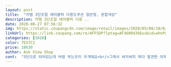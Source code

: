 ```yaml
---
layout: post 
title:  "카템 3단조절 에어블럭 다용도쿠션 일반형, 혼합색상" 
description: 카템 3단조절 에어블럭 다용 ..
date: 2020-08-27 07:56:32 
img: https://static.coupangcdn.com/image/retail/images/2020/05/08/10/0/bb75008a-0e9e-4628-a9e3-e14fa957bda6.jpg 
linkUrl: https://link.coupang.com/re/AFFSDP?lptag=AF3600438&subid=ahnPublicAsk&pageKey=1569046119&itemId=2683091230&vendorItemId=70673600175&traceid=V0-113-5cb485c758597af4 
categories: [1018] 
color: 7E57C2 
price: 10630 
author: Ask View Shop 
cont:  "3단으로 되어있는데 바람 부는곳이 두개에요<br/>그래서 써치써치 하다 발견한 이제품<br/> -<br/>그리고 가격이 너무 저렴해서 싼게 비지떡이겠거니 하고 한철 사용할 맘으로 산건데 재질도 너무 좋고 따로 보관할수있는 주머니도 줘서 별거 아닌데 감동 받았어요 너무 좋아요!!! 강추추추추<br/>다 좋은데 3단으로 하니까<br/>매우 칭찬합니다<br/>바닥에 신문지 하나 깔고 튜브 불어 끼워넣으면 끝<br/>바람 불기도 빼기도 아주쉬워요<br/>보통의 물놀이용튜브처럼 구멍을 손으로 잡아서 틈을 벌린 후 불어야 하는 스타일 마개 아래부분에 큰 구멍이 하나 더 추가로 있는 형태라도 해야하나요<br/>부는데 걸리는 시간은 맥스 3<br/> -5분?<br/>빼는데는 30초도 안걸리는거같아요<br/>색상질감 좋스니다<br/>세단 모두 불고프면 두 구멍에 다 불면되요<br/>아쥬그냥 굿굿<br/>앉아서 발 받치는 용도, 누워도 발쪽으로 몸이 떨어지지 않도록 하는 용도의 공간막이가 필요했어요<br/>우선 입으로 부는 형식이에요<br/>웬만하면 후기 귀찮아서 잘 안쓰는데 고민할필요없이 당장 사세요<br/>이거는 그냥 바람만 불면 돼요<br/>이번 여름 휴가를 자차로 5시간 이상 걸리는 곳으로 다녀왔어요<br/>이제품 구매한거 두번세번 칭찬합니다!<br/>조립, 장착 다 필요없고 그냥 아이 발 밑에 턱하고 놔두면 돼요<br/>좀 높은 감이 있어요... <br/> 1단은 좀 낮고ㅜ<br/>차마다 좀 다르겠지만<br/>카시트 발판 3<br/> -4만원짜리 살 필요가 없어요 ㅋㅋㅋ<br/>카시트는 이제 답답해하는 여섯살 딸램<br/>한단만 하고싶으면 한단만, 두단만 하고프면 두단짜리,<br/>" 
---
```

